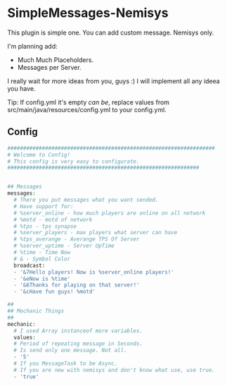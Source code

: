 # SimpleMessages-Nemisys
This plugin is simple one. You can add custom message. Nemisys only.

I'm planning add:

- Much Much Placeholders.
- Messages per Server.

I really wait for more ideas from you, guys :)
I will implement all any ideea you have.


Tip: If config.yml it's empty *can be*, replace values from src/main/java/resources/config.yml to your config.yml.

## Config

```php
##################################################################
# Welcome to Config!
# This config is very easy to configurate.
#############################################################


## Messages
messages:
  # There you put messages what you want sended.
  # Have support for:
  # %server_online - how much players are online on all network
  # %motd - motd of network
  # %tps - tps synapse
  # %server_players - max players what server can have
  # %tps_averange - Averange TPS Of Server
  # %server_uptime - Server UpTime
  # %time - Time Now
  # & - Symbol Color
  broadcast:
  - '&7Hello players! Now is %server_online players!'
  - '&eNow is %time'
  - '&6Thanks for playing on that server!'
  - '&cHave fun guys! %motd'

##
## Mechanic Things
##
mechanic:
  # I used Array instanceof more variables.
  values:
  # Period of repeating message in Seconds.
  # Is send only one message. Not all.
  - '5'
  # If you MessageTask to be Async.
  # If you are new with nemisys and don't know what use, use true.
  - 'true'
  ```